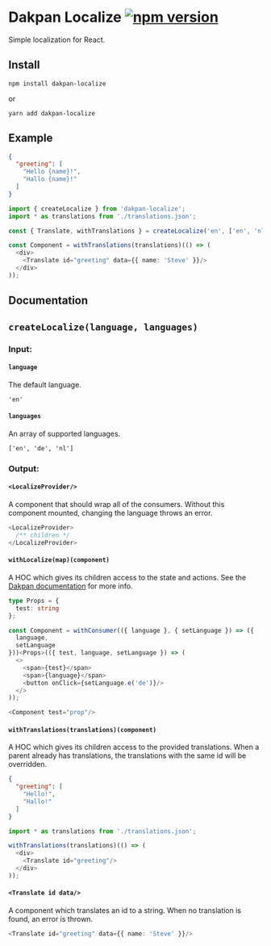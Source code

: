 # Dakpan Localize [![npm version](https://badge.fury.io/js/dakpan-localize.svg)](https://www.npmjs.com/package/dakpan-localize)
Simple localization for React.

## Install
```
npm install dakpan-localize
```
or
```
yarn add dakpan-localize
```

## Example
```json
{
  "greeting": [
    "Hello {name}!",
    "Hallo {name}!"
  ]
}
```

```ts
import { createLocalize } from 'dakpan-localize';
import * as translations from './translations.json';

const { Translate, withTranslations } = createLocalize('en', ['en', 'nl']);

const Component = withTranslations(translations)(() => (
  <div>
    <Translate id="greeting" data={{ name: 'Steve' }}/>
  </div>
));
```

## Documentation

## `createLocalize(language, languages)`

### Input:

#### `language`

The default language.

`'en'`

#### `languages`

An array of supported languages.

`['en', 'de', 'nl']`

### Output:

#### `<LocalizeProvider/>`

A component that should wrap all of the consumers. Without this component mounted, changing the language throws an error.

```ts
<LocalizeProvider>
  /** children */
</LocalizeProvider>
```

#### `withLocalize(map)(component)`

A HOC which gives its children access to the state and actions. See the [Dakpan documentation](https://github.com/houfio/dakpan#readme) for more info.

```ts
type Props = {
  test: string
};

const Component = withConsumer(({ language }, { setLanguage }) => ({
  language,
  setLanguage
}))<Props>(({ test, language, setLanguage }) => (
  <>
    <span>{test}</span>
    <span>{language}</span>
    <button onClick={setLanguage.e('de')}/>
  </>
));

<Component test="prop"/>
```

#### `withTranslations(translations)(component)`

A HOC which gives its children access to the provided translations. When a parent already has translations, the translations with the same id will be overridden.

```json
{
  "greeting": [
    "Hello!",
    "Hallo!"
  ]
}
```

```ts
import * as translations from './translations.json';

withTranslations(translations)(() => (
  <div>
    <Translate id="greeting"/>
  </div>
));
```

#### `<Translate id data/>`

A component which translates an id to a string. When no translation is found, an error is thrown.

```ts
<Translate id="greeting" data={{ name: 'Steve' }}/>
```
